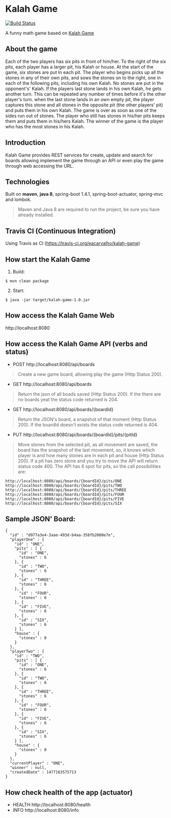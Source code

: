 # Kalah Game

[![Build Status](https://travis-ci.org/eacarvalho/kalah-game.svg?branch=master)](https://travis-ci.org/eacarvalho/kalah-game)

A funny math game based on [Kalah Game](https://en.wikipedia.org/wiki/Kalah)

About the game
---
Each of the two players has six pits in front of him/her. To the right of the six pits, each player has a larger pit, his Kalah or house. At the start of the game, six stones are put In each pit.
The player who begins picks up all the stones in any of their own pits, and sows the stones on to the right, one in each of the following pits, including his own Kalah. No stones are put in the opponent's' Kalah. If the players last stone lands in his own Kalah, he gets another turn. This can be repeated any number of times before it's the other player's turn.
when the last stone lands in an own empty pit, the player captures this stone and all stones in the opposite pit (the other players' pit) and puts them in his own Kalah.
The game is over as soon as one of the sides run out of stones. The player who still has stones in his/her pits keeps them and puts them in his/hers Kalah. The winner of the game is the player who has the most stones in his Kalah.

Introduction
---
Kalah Game provides REST services for create, update and search for boards allowing implement the game through an API or even play the game through web accessing the URL.

Technologies
---
Built on **maven**, **java 8**, spring-boot 1.4.1, spring-boot-actuator, spring-mvc and lombok. 

> Maven and Java 8 are required to run the project, be sure you have already installed.

Travis CI (Continuous Integration)
---
Using Travis as CI (https://travis-ci.org/eacarvalho/kalah-game)

How start the Kalah Game
---
1) Build:

```
$ mvn clean package
```

2) Start:

```
$ java -jar target/kalah-game-1.0.jar
```

How access the Kalah Game Web
---

http://localhost:8080

How access the Kalah Game API (verbs and status)
---

- POST    http://localhost:8080/api/boards
> Create a new game board, allowing play the game (Http Status 200).

- GET     http://localhost:8080/api/boards
> Return the json of all boads saved (Http Status 200). If the there are no boards yeat the status code returned is 204.

- GET     http://localhost:8080/api/boards/{boardId}
> Return the JSON's board, a snapshot of that moment (Http Status 200). If the boardId doesn't exists the status code returned is 404.

- PUT     http://localhost:8080/api/boards/{boardId}/pits/{pitId}
> Move stones from the selected pit, as all movement are saved, the board has the snapshot of the last movement, so, it knows which player is and how many stones are in each pit and house (Http Status 200). If a pit has zero stone and you try to move the API will return status code 400.
> The API has 6 spot for pits, so the call possibilities are:
```
http://localhost:8080/api/boards/{boardId}/pits/ONE
http://localhost:8080/api/boards/{boardId}/pits/TWO
http://localhost:8080/api/boards/{boardId}/pits/THREE
http://localhost:8080/api/boards/{boardId}/pits/FOUR
http://localhost:8080/api/boards/{boardId}/pits/FIVE
http://localhost:8080/api/boards/{boardId}/pits/SIX
```

Sample JSON' Board:
---
```
{
  "id" : "d977a3e4-3aae-493d-b4aa-358fb2080e7e",
  "playerOne" : {
    "id" : "ONE",
    "pits" : [ {
      "id" : "ONE",
      "stones" : 6
    }, {
      "id" : "TWO",
      "stones" : 6
    }, {
      "id" : "THREE",
      "stones" : 6
    }, {
      "id" : "FOUR",
      "stones" : 6
    }, {
      "id" : "FIVE",
      "stones" : 6
    }, {
      "id" : "SIX",
      "stones" : 6
    } ],
    "house" : {
      "stones" : 0
    }
  },
  "playerTwo" : {
    "id" : "TWO",
    "pits" : [ {
      "id" : "ONE",
      "stones" : 6
    }, {
      "id" : "TWO",
      "stones" : 6
    }, {
      "id" : "THREE",
      "stones" : 6
    }, {
      "id" : "FOUR",
      "stones" : 6
    }, {
      "id" : "FIVE",
      "stones" : 6
    }, {
      "id" : "SIX",
      "stones" : 6
    } ],
    "house" : {
      "stones" : 0
    }
  },
  "currentPlayer" : "ONE",
  "winner" : null,
  "createdDate" : 1477163575713
}
```

## How check health of the app (actuator)
- HEALTH      http://localhost:8080/health
- INFO        http://localhost:8080/info 
